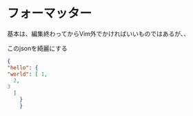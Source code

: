 # フォーマッター

基本は、編集終わってからVim外でかければいいものではあるが、、

このjsonを綺麗にする

```json
{
"hello": {
"world": [ 1,
  2,
3
  ]
    }
    }
```
